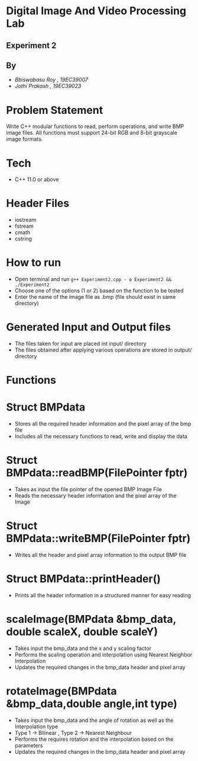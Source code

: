 
# Digital Image And Video Processing Lab
## Experiment 2

## By
- _Bbiswabasu Roy , 19EC39007_
- _Jothi Prakash , 19EC39023_

# Problem Statement 

Write C++ modular functions to read, perform operations, and write BMP image files. All functions must support 24-bit RGB and 8-bit grayscale image formats.

# Tech

- C++ 11.0 or above

# Header Files
- iostream
- fstream
- cmath
- cstring

# How to run

- Open terminal and run `g++ Experiment2.cpp - o Experiment2 && ./Experiment2`
- Choose one of the options (1 or 2) based on the function to be tested
- Enter the name of the image file as <filename>.bmp (file should exist in same directory) 

# Generated Input and Output files
- The files taken for input are placed int input/ directory
- The files obtained after applying various operations are stored in output/ directory

# Functions

# Struct BMPdata
- Stores all the required header information and the pixel array of the bmp file
- Includes all the necessary functions to read, write and display the data

# Struct BMPdata::readBMP(FilePointer fptr)
- Takes as input the file pointer of the opened BMP Image File
- Reads the necessary header information and the pixel array of the Image

# Struct BMPdata::writeBMP(FilePointer fptr)
- Writes all the header and pixel array information to the output BMP file

# Struct BMPdata::printHeader()
- Prints all the header information in a structured manner for easy reading

# scaleImage(BMPdata &bmp_data, double scaleX, double scaleY)
- Takes input the bmp_data and the x and y scaling factor
- Performs the scaling operation and interpolation using Nearest Neighbor Interpolation
- Updates the required changes in the bmp_data header and pixel array

# rotateImage(BMPdata &bmp_data,double angle,int type)
- Takes input the bmp_data and the angle of rotation as well as the Interpolation type
- Type 1 -> Bilinear , Type 2 -> Nearest Neighbour
- Performs the requires rotation and the interpolation based on the parameters
- Updates the required changes in the bmp_data header and pixel array





